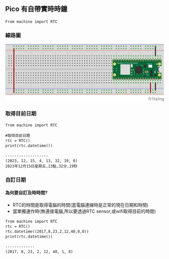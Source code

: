 ## Pico 有自帶實時時鐘


```
From machine import RTC
```

### 線路圖

![](./images/pic1.png)

### 取得目前日期

```
from machine import RTC

#取得目前日期
rtc = RTC()
print(rtc.datetime())

-------------------
(2023, 12, 15, 4, 13, 32, 19, 0)
2023年12月15日星期五,13點,32分,19秒
```

### 自訂日期
#### 為何要自訂及時時間?
- RTC的時間是取得電腦的時間(當電腦連線時是正常的現在日期和時間)
- 當單獨運作時(無連接電腦,所以要透過RTC sensor,或wifi取得目前的時間)

```
from machine import RTC
rtc = RTC()
rtc.datetime((2017,8,23,2,12,48,0,0))
print(rtc.datetime())

-------------
(2017, 8, 23, 2, 12, 48, 1, 0)
```


